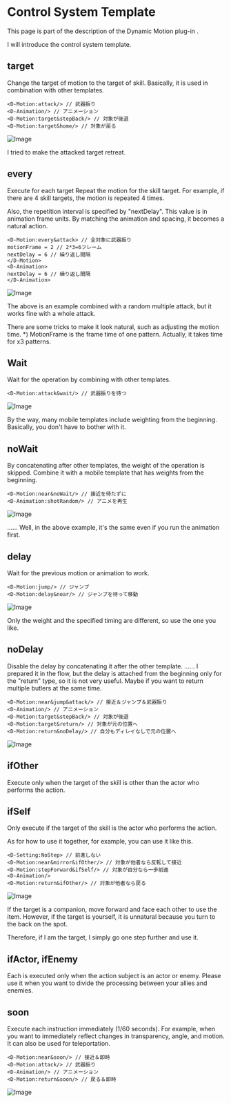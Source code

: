 # Control System Template
This page is part of the description of the Dynamic Motion plug-in .

I will introduce the control system template.


## target

Change the target of motion to the target of skill.
Basically, it is used in combination with other templates.
```
<D-Motion:attack/> // 武器振り
<D-Animation/> // アニメーション
<D-Motion:target&stepBack/> // 対象が後退
<D-Motion:target&home/> // 対象が戻る
```
![Image](https://newrpg.up.seesaa.net/image/20200318_knockBack.gif)

I tried to make the attacked target retreat.

## every
Execute for each target
Repeat the motion for the skill target.
For example, if there are 4 skill targets, the motion is repeated 4 times.

Also, the repetition interval is specified by "nextDelay".
This value is in animation frame units.
By matching the animation and spacing, it becomes a natural action.
```
<D-Motion:every&attack> // 全対象に武器振り
motionFrame = 2 // 2*3=6フレーム
nextDelay = 6 // 繰り返し間隔
</D-Motion>
<D-Animation>
nextDelay = 6 // 繰り返し間隔
</D-Animation>
```
![Image](https://newrpg.up.seesaa.net/image/20200316_midare.gif)

The above is an example combined with a random multiple attack, but it works fine with a whole attack.

There are some tricks to make it look natural, such as adjusting the motion time.
*) MotionFrame is the frame time of one pattern. Actually, it takes time for x3 patterns.

## Wait

Wait for the operation by combining with other templates.
```
<D-Motion:attack&wait/> // 武器振りを待つ
```
![Image](https://newrpg.up.seesaa.net/image/20200320_wait.gif)

By the way, many mobile templates include weighting from the beginning.
Basically, you don't have to bother with it.

## noWait

By concatenating after other templates, the weight of the operation is skipped.
Combine it with a mobile template that has weights from the beginning.
```
<D-Motion:near&noWait/> // 接近を待たずに
<D-Animation:shotRandom/> // アニメを再生
```
![Image](https://newrpg.up.seesaa.net/image/20200320_noWait.gif)

...... Well, in the above example, it's the same even if you run the animation first.

## delay

Wait for the previous motion or animation to work.
```
<D-Motion:jump/> // ジャンプ
<D-Motion:delay&near/> // ジャンプを待って移動
```
![Image](https://newrpg.up.seesaa.net/image/20200320_delay.gif)

Only the weight and the specified timing are different, so use the one you like.

## noDelay

Disable the delay by concatenating it after the other template.
...... I prepared it in the flow, but the delay is attached from the beginning only for the "return" type, so it is not very useful.
Maybe if you want to return multiple butlers at the same time.
```
<D-Motion:near&jump&attack/> // 接近＆ジャンプ＆武器振り
<D-Animation/> // アニメーション
<D-Motion:target&stepBack/> // 対象が後退
<D-Motion:target&return/> // 対象が元の位置へ
<D-Motion:return&noDelay/> // 自分もディレイなしで元の位置へ
```
![Image](https://newrpg.up.seesaa.net/image/20200320_noDelay.gif)

## ifOther

Execute only when the target of the skill is other than the actor who performs the action.

## ifSelf

Only execute if the target of the skill is the actor who performs the action.

As for how to use it together, for example, you can use it like this.
```
<D-Setting:NoStep> // 前進しない
<D-Motion:near&mirror&ifOther/> // 対象が他者なら反転して接近
<D-Motion:stepForward&ifSelf/> // 対象が自分なら一歩前進
<D-Animation/>
<D-Motion:return&ifOther/> // 対象が他者なら戻る
```
![Image](https://newrpg.up.seesaa.net/image/20200318_ifOther.gif)

If the target is a companion, move forward and face each other to use the item.
However, if the target is yourself, it is unnatural because you turn to the back on the spot.



Therefore, if I am the target, I simply go one step further and use it.

## ifActor, ifEnemy

Each is executed only when the action subject is an actor or enemy.
Please use it when you want to divide the processing between your allies and enemies.

## soon

Execute each instruction immediately (1/60 seconds).
For example, when you want to immediately reflect changes in transparency, angle, and motion.
It can also be used for teleportation.
```
<D-Motion:near&soon/> // 接近＆即時
<D-Motion:attack/> // 武器振り
<D-Animation/> // アニメーション
<D-Motion:return&soon/> // 戻る＆即時
```
![Image](https://newrpg.up.seesaa.net/image/20200329_soon.gif)